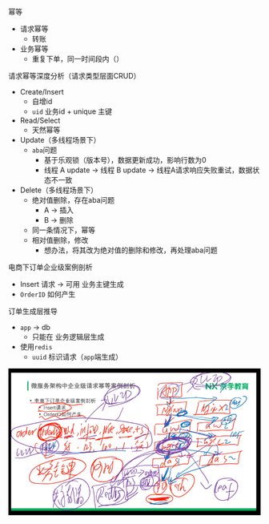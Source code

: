 幂等

- 请求幂等
  - 转账
- 业务幂等
  - 重复下单，同一时间段内（）



请求幂等深度分析（请求类型层面CRUD）

- Create/Insert
  - 自增id
  - `uid` 业务id + unique 主键
- Read/Select
  - 天然幂等
- Update（多线程场景下）
  - `aba`问题
    - 基于乐观锁（版本号），数据更新成功，影响行数为0
    - 线程 A update -> 线程 B update -> 线程A请求响应失败重试，数据状态不一致
- Delete（多线程场景下）
  - 绝对值删除，存在aba问题
    - A -> 插入
    - B -> 删除
  - 同一条情况下，幂等
  - 相对值删除，修改
    - 想办法，将其改为绝对值的删除和修改，再处理aba问题



电商下订单企业级案例剖析

- Insert 请求 -> 可用 业务主键生成
- `OrderID` 如何产生

订单生成层推导

- `app` -> db
  - 只能在 业务逻辑层生成
- 使用`redis`
  - `uuid` 标识请求（`app`端生成）

![idempotent](https://raw.githubusercontent.com/jinminer/docs/master/on-the-way/idempotent/1.0-idempotent.png)